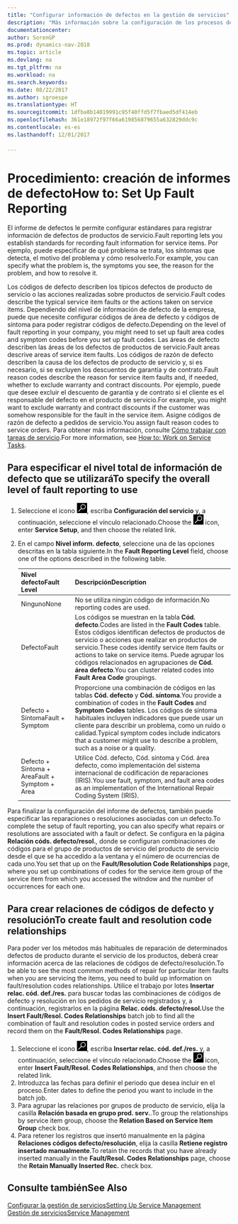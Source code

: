```yaml
---
title: "Configurar información de defectos en la gestión de servicios"
description: "Más información sobre la configuración de los procesos de creación de informes de defecto."
documentationcenter: 
author: SorenGP
ms.prod: dynamics-nav-2018
ms.topic: article
ms.devlang: na
ms.tgt_pltfrm: na
ms.workload: na
ms.search.keywords: 
ms.date: 08/22/2017
ms.author: sgroespe
ms.translationtype: HT
ms.sourcegitcommit: 1dfba8b14019991c95f40ffd5f7fbaed5df414eb
ms.openlocfilehash: 361e18972f97f66a619856879655a632829ddc9c
ms.contentlocale: es-es
ms.lasthandoff: 12/01/2017

---
```


# <a name="how-to-set-up-fault-reporting"></a><span data-ttu-id="f2029-103">Procedimiento: creación de informes de defecto</span><span class="sxs-lookup"><span data-stu-id="f2029-103">How to: Set Up Fault Reporting</span></span>
<span data-ttu-id="f2029-104">El informe de defectos le permite configurar estándares para registrar información de defectos de productos de servicio.</span><span class="sxs-lookup"><span data-stu-id="f2029-104">Fault reporting lets you establish standards for recording fault information for service items.</span></span> <span data-ttu-id="f2029-105">Por ejemplo, puede especificar de qué problema se trata, los síntomas que detecta, el motivo del problema y cómo resolverlo.</span><span class="sxs-lookup"><span data-stu-id="f2029-105">For example, you can specify what the problem is, the symptoms you see, the reason for the problem, and how to resolve it.</span></span>  

<span data-ttu-id="f2029-106">Los códigos de defecto describen los típicos defectos de producto de servicio o las acciones realizadas sobre productos de servicio.</span><span class="sxs-lookup"><span data-stu-id="f2029-106">Fault codes describe the typical service item faults or the actions taken on service items.</span></span> <span data-ttu-id="f2029-107">Dependiendo del nivel de información de defecto de la empresa, puede que necesite configurar códigos de área de defecto y códigos de síntoma para poder registrar códigos de defecto.</span><span class="sxs-lookup"><span data-stu-id="f2029-107">Depending on the level of fault reporting in your company, you might need to set up fault area codes and symptom codes before you set up fault codes.</span></span> <span data-ttu-id="f2029-108">Las áreas de defecto describen las áreas de los defectos de productos de servicio.</span><span class="sxs-lookup"><span data-stu-id="f2029-108">Fault areas descrive areas of service item faults.</span></span> <span data-ttu-id="f2029-109">Los códigos de razón de defecto describen la causa de los defectos de producto de servicio y, si es necesario, si se excluyen los descuentos de garantía y de contrato.</span><span class="sxs-lookup"><span data-stu-id="f2029-109">Fault reason codes describe the reason for service item faults and, if needed, whether to exclude warranty and contract discounts.</span></span> <span data-ttu-id="f2029-110">Por ejemplo, puede que desee excluir el descuento de garantía y de contrato si el cliente es el responsable del defecto en el producto de servicio.</span><span class="sxs-lookup"><span data-stu-id="f2029-110">For example, you might want to exclude warranty and contract discounts if the customer was somehow responsible for the fault in the service item.</span></span> <span data-ttu-id="f2029-111">Asigne códigos de razón de defecto a pedidos de servicio.</span><span class="sxs-lookup"><span data-stu-id="f2029-111">You assign fault reason codes to service orders.</span></span> <span data-ttu-id="f2029-112">Para obtener más información, consulte [Cómo trabajar con tareas de servicio](service-how-to-work-on-service-tasks.md).</span><span class="sxs-lookup"><span data-stu-id="f2029-112">For more information, see [How to: Work on Service Tasks](service-how-to-work-on-service-tasks.md).</span></span>  

## <a name="to-specify-the-overall-level-of-fault-reporting-to-use"></a><span data-ttu-id="f2029-113">Para especificar el nivel total de información de defecto que se utilizará</span><span class="sxs-lookup"><span data-stu-id="f2029-113">To specify the overall level of fault reporting to use</span></span>
1. <span data-ttu-id="f2029-114">Seleccione el icono ![Buscar página o informe](media/ui-search/search_small.png "icono Buscar página o informe"), escriba **Configuración del servicio** y, a continuación, seleccione el vínculo relacionado.</span><span class="sxs-lookup"><span data-stu-id="f2029-114">Choose the ![Search for Page or Report](media/ui-search/search_small.png "Search for Page or Report icon") icon, enter **Service Setup**, and then choose the related link.</span></span> 
2. <span data-ttu-id="f2029-115">En el campo **Nivel inform. defecto**, seleccione una de las opciones descritas en la tabla siguiente.</span><span class="sxs-lookup"><span data-stu-id="f2029-115">In the **Fault Reporting Level** field, choose one of the options described in the following table.</span></span>  
  
    |<span data-ttu-id="f2029-116">**Nivel defecto**</span><span class="sxs-lookup"><span data-stu-id="f2029-116">**Fault Level**</span></span>|<span data-ttu-id="f2029-117">**Descripción**</span><span class="sxs-lookup"><span data-stu-id="f2029-117">**Description**</span></span>|  
    |------------|-------------|  
    |<span data-ttu-id="f2029-118">Ninguno</span><span class="sxs-lookup"><span data-stu-id="f2029-118">None</span></span> | <span data-ttu-id="f2029-119">No se utiliza ningún código de información.</span><span class="sxs-lookup"><span data-stu-id="f2029-119">No reporting codes are used.</span></span>|  
    |<span data-ttu-id="f2029-120">Defecto</span><span class="sxs-lookup"><span data-stu-id="f2029-120">Fault</span></span> | <span data-ttu-id="f2029-121">Los códigos se muestran en la tabla **Cód. defecto**.</span><span class="sxs-lookup"><span data-stu-id="f2029-121">Codes are listed in the **Fault Codes** table.</span></span> <span data-ttu-id="f2029-122">Estos códigos identifican defectos de productos de servicio o acciones que realizar en productos de servicio.</span><span class="sxs-lookup"><span data-stu-id="f2029-122">These codes identify service item faults or actions to take on service items.</span></span> <span data-ttu-id="f2029-123">Puede agrupar los códigos relacionados en agrupaciones de **Cód. área defecto**.</span><span class="sxs-lookup"><span data-stu-id="f2029-123">You can cluster related codes into **Fault Area Code** groupings.</span></span>|  
    |<span data-ttu-id="f2029-124">Defecto + Síntoma</span><span class="sxs-lookup"><span data-stu-id="f2029-124">Fault + Symptom</span></span> | <span data-ttu-id="f2029-125">Proporcione una combinación de códigos en las tablas **Cód. defecto** y **Cód. síntoma**.</span><span class="sxs-lookup"><span data-stu-id="f2029-125">You provide a combination of codes in the **Fault Codes** and **Symptom Codes** tables.</span></span> <span data-ttu-id="f2029-126">Los códigos de síntoma habituales incluyen indicadores que puede usar un cliente para describir un problema, como un ruido o calidad.</span><span class="sxs-lookup"><span data-stu-id="f2029-126">Typical symptom codes include indicators that a customer might use to describe a problem, such as a noise or a quality.</span></span>|  
    |<span data-ttu-id="f2029-127">Defecto + Síntoma + Area</span><span class="sxs-lookup"><span data-stu-id="f2029-127">Fault + Symptom + Area</span></span> | <span data-ttu-id="f2029-128">Utilice Cód. defecto, Cód. síntoma y Cód. área defecto, como implementación del sistema internacional de codificación de reparaciones (IRIS).</span><span class="sxs-lookup"><span data-stu-id="f2029-128">You use fault, symptom, and fault area codes as an implementation of the International Repair Coding System (IRIS).</span></span>|  
  
<span data-ttu-id="f2029-129">Para finalizar la configuración del informe de defectos, también puede especificar las reparaciones o resoluciones asociadas con un defecto.</span><span class="sxs-lookup"><span data-stu-id="f2029-129">To complete the setup of fault reporting, you can also specify what repairs or resolutions are associated with a fault or defect.</span></span> <span data-ttu-id="f2029-130">Se configura en la página **Relación códs. defecto/resol.**, donde se configuran combinaciones de códigos para el grupo de productos de servicio del producto de servicio desde el que se ha accedido a la ventana y el número de ocurrencias de cada uno.</span><span class="sxs-lookup"><span data-stu-id="f2029-130">You set that up on the **Fault/Resolution Code Relationships** page, where you set up combinations of codes for the service item group of the service item from which you accessed the witndow and the number of occurrences for each one.</span></span>

## <a name="to-create-fault-and-resolution-code-relationships"></a><span data-ttu-id="f2029-131">Para crear relaciones de códigos de defecto y resolución</span><span class="sxs-lookup"><span data-stu-id="f2029-131">To create fault and resolution code relationships</span></span>
<!--this needs to go in a working with topic-->
<span data-ttu-id="f2029-132">Para poder ver los métodos más habituales de reparación de determinados defectos de producto durante el servicio de los productos, deberá crear información acerca de las relaciones de códigos de defecto/resolución.</span><span class="sxs-lookup"><span data-stu-id="f2029-132">To be able to see the most common methods of repair for particular item faults when you are servicing the items, you need to build up information on fault/resolution codes relationships.</span></span> <span data-ttu-id="f2029-133">Utilice el trabajo por lotes **Insertar relac. cód. def./res.** para buscar todas las combinaciones de códigos de defecto y resolución en los pedidos de servicio registrados y, a continuación, registrarlos en la página **Relac. códs. defecto/resol.**</span><span class="sxs-lookup"><span data-stu-id="f2029-133">Use the **Insert Fault/Resol. Codes Relationships** batch job to find all the combination of fault and resolution codes in posted service orders and record them on the **Fault/Resol. Codes Relationships** page.</span></span> 
  
1. <span data-ttu-id="f2029-134">Seleccione el icono ![Buscar página o informe](media/ui-search/search_small.png "icono Buscar página o informe"), escriba **Insertar relac. cód. def./res.** y, a continuación, seleccione el vínculo relacionado.</span><span class="sxs-lookup"><span data-stu-id="f2029-134">Choose the ![Search for Page or Report](media/ui-search/search_small.png "Search for Page or Report icon") icon, enter **Insert Fault/Resol. Codes Relationships**, and then choose the related link.</span></span>  
2. <span data-ttu-id="f2029-135">Introduzca las fechas para definir el periodo que desea incluir en el proceso.</span><span class="sxs-lookup"><span data-stu-id="f2029-135">Enter dates to define the period you want to include in the batch job.</span></span>  
3. <span data-ttu-id="f2029-136">Para agrupar las relaciones por grupos de producto de servicio, elija la casilla **Relación basada en grupo prod. serv.**.</span><span class="sxs-lookup"><span data-stu-id="f2029-136">To group the relationships by service item group, choose the **Relation Based on Service Item Group** check box.</span></span>  
4. <span data-ttu-id="f2029-137">Para retener los registros que insertó manualmente en la página **Relaciones códigos defecto/resolución**, elija la casilla **Retiene registro insertado manualmente**.</span><span class="sxs-lookup"><span data-stu-id="f2029-137">To retain the records that you have already inserted manually in the **Fault/Resol. Codes Relationships** page, choose the **Retain Manually Inserted Rec.** check box.</span></span>  

## <a name="see-also"></a><span data-ttu-id="f2029-138">Consulte también</span><span class="sxs-lookup"><span data-stu-id="f2029-138">See Also</span></span>
[<span data-ttu-id="f2029-139">Configurar la gestión de servicios</span><span class="sxs-lookup"><span data-stu-id="f2029-139">Setting Up Service Management</span></span>](service-setup-service.md)  
[<span data-ttu-id="f2029-140">Gestión de servicios</span><span class="sxs-lookup"><span data-stu-id="f2029-140">Service Management</span></span>](service-service.md)  

